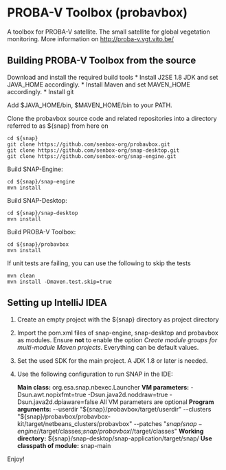 PROBA-V Toolbox (probavbox)
===========================

A toolbox for PROBA-V satellite. The small satellite for 
global vegetation monitoring. More information on http://proba-v.vgt.vito.be/

Building PROBA-V Toolbox from the source
----------------------------------------

Download and install the required build tools
	* Install J2SE 1.8 JDK and set JAVA_HOME accordingly. 
	* Install Maven and set MAVEN_HOME accordingly. 
	* Install git

Add $JAVA_HOME/bin, $MAVEN_HOME/bin to your PATH.

Clone the probavbox source code and related repositories into a directory referred to as ${snap} from here on

    cd ${snap}
    git clone https://github.com/senbox-org/probavbox.git
    git clone https://github.com/senbox-org/snap-desktop.git
    git clone https://github.com/senbox-org/snap-engine.git
    
Build SNAP-Engine:

    cd ${snap}/snap-engine
    mvn install

Build SNAP-Desktop:

    cd ${snap}/snap-desktop
    mvn install

Build PROBA-V Toolbox:

    cd ${snap}/probavbox
    mvn install
   
If unit tests are failing, you can use the following to skip the tests
   
    mvn clean
    mvn install -Dmaven.test.skip=true
	
Setting up IntelliJ IDEA
------------------------

1. Create an empty project with the ${snap} directory as project directory

2. Import the pom.xml files of snap-engine, snap-desktop and probavbox as modules. Ensure **not** to enable
the option *Create module groups for multi-module Maven projects*. Everything can be default values.

3. Set the used SDK for the main project. A JDK 1.8 or later is needed.

4. Use the following configuration to run SNAP in the IDE:

    **Main class:** org.esa.snap.nbexec.Launcher
    **VM parameters:** -Dsun.awt.nopixfmt=true -Dsun.java2d.noddraw=true -Dsun.java2d.dpiaware=false
    All VM parameters are optional
    **Program arguments:**
    --userdir
    "${snap}/probavbox/target/userdir"
    --clusters
    "${snap}/probavbox/probavbox-kit/target/netbeans_clusters/probavbox"
    --patches
    "${snap}/snap-engine/$/target/classes;${snap}/probavbox/$/target/classes"
    **Working directory:** ${snap}/snap-desktop/snap-application/target/snap/
    **Use classpath of module:** snap-main

Enjoy!
